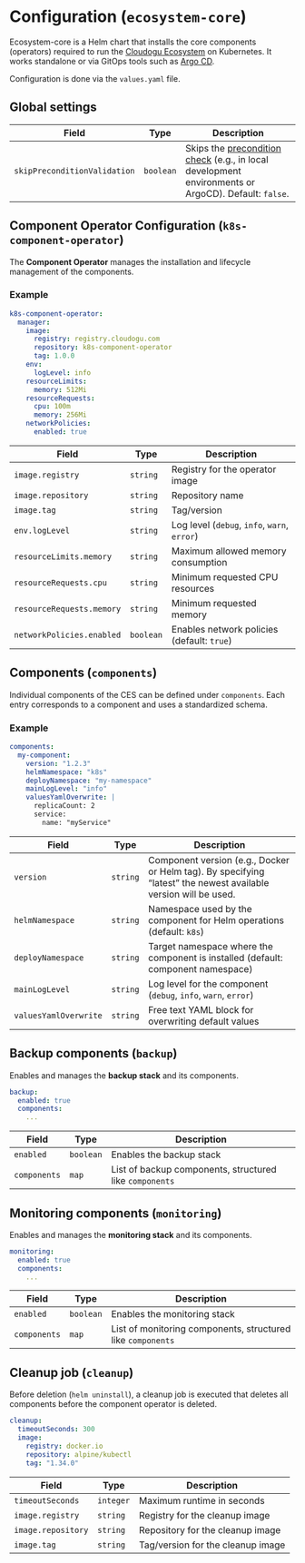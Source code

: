 # Configuration (`ecosystem-core`)

Ecosystem-core is a Helm chart that installs the core components (operators) required to run
the [Cloudogu Ecosystem](https://platform.cloudogu.com/en/info/cloudogu-ecosystem/) on Kubernetes.
It works standalone or via GitOps tools such as [Argo CD](https://argoproj.github.io/cd/).

Configuration is done via the `values.yaml` file.

## Global settings

| Field                        | Type      | Description                                                                                                                |
|------------------------------|-----------|----------------------------------------------------------------------------------------------------------------------------|
| `skipPreconditionValidation` | `boolean` | Skips the [precondition check](./preparation_en.md) (e.g., in local development environments or ArgoCD). Default: `false`. |

## Component Operator Configuration (`k8s-component-operator`)

The **Component Operator** manages the installation and lifecycle management of the components.

### Example
```yaml
k8s-component-operator:
  manager:
    image:
      registry: registry.cloudogu.com
      repository: k8s-component-operator
      tag: 1.0.0
    env:
      logLevel: info
    resourceLimits:
      memory: 512Mi
    resourceRequests:
      cpu: 100m
      memory: 256Mi
    networkPolicies:
      enabled: true
```

| Field                     | Type      | Description                                  |
|---------------------------|-----------|----------------------------------------------|
| `image.registry`          | `string`  | Registry for the operator image              |
| `image.repository`        | `string`  | Repository name                              |
| `image.tag`               | `string`  | Tag/version                                  |
| `env.logLevel`            | `string`  | Log level (`debug`, `info`, `warn`, `error`) |
| `resourceLimits.memory`   | `string`  | Maximum allowed memory consumption           |
| `resourceRequests.cpu`    | `string`  | Minimum requested CPU resources              |
| `resourceRequests.memory` | `string`  | Minimum requested memory                     |
| `networkPolicies.enabled` | `boolean` | Enables network policies (default: `true`)   |

## Components (`components`)

Individual components of the CES can be defined under `components`.
Each entry corresponds to a component and uses a standardized schema.

### Example
```yaml
components:
  my-component:
    version: "1.2.3"
    helmNamespace: "k8s"
    deployNamespace: "my-namespace"
    mainLogLevel: "info"
    valuesYamlOverwrite: |
      replicaCount: 2
      service:
        name: "myService"
```

| Field                 | Type     | Description                                                                                                     |
|-----------------------|----------|-----------------------------------------------------------------------------------------------------------------|
| `version`             | `string` | Component version (e.g., Docker or Helm tag). By specifying “latest” the newest available version will be used. |
| `helmNamespace`       | `string` | Namespace used by the component for Helm operations (default: `k8s`)                                            |
| `deployNamespace`     | `string` | Target namespace where the component is installed (default: component namespace)                                |
| `mainLogLevel`        | `string` | Log level for the component (`debug`, `info`, `warn`, `error`)                                                  |
| `valuesYamlOverwrite` | `string` | Free text YAML block for overwriting default values                                                             |

## Backup components (`backup`)

Enables and manages the **backup stack** and its components.

```yaml
backup:
  enabled: true
  components:
    ...
```

| Field        | Type      | Description                                             |
|--------------|-----------|---------------------------------------------------------|
| `enabled`    | `boolean` | Enables the backup stack                                |
| `components` | `map`     | List of backup components, structured like `components` |

## Monitoring components (`monitoring`)

Enables and manages the **monitoring stack** and its components.

```yaml
monitoring:
  enabled: true
  components:
    ...
```

| Field        | Type      | Description                                                 |
|--------------|-----------|-------------------------------------------------------------|
| `enabled`    | `boolean` | Enables the monitoring stack                                |
| `components` | `map`     | List of monitoring components, structured like `components` |

## Cleanup job (`cleanup`)

Before deletion (`helm uninstall`), a cleanup job is executed that deletes all components before the component operator
is deleted.

```yaml
cleanup:
  timeoutSeconds: 300
  image:
    registry: docker.io
    repository: alpine/kubectl
    tag: "1.34.0"
```

| Field              | Type      | Description                         |
|--------------------|-----------|-------------------------------------|
| `timeoutSeconds`   | `integer` | Maximum runtime in seconds          |
| `image.registry`   | `string`  | Registry for the cleanup image      |
| `image.repository` | `string`  | Repository  for the cleanup image   |
| `image.tag`        | `string`  | Tag/version   for the cleanup image |
